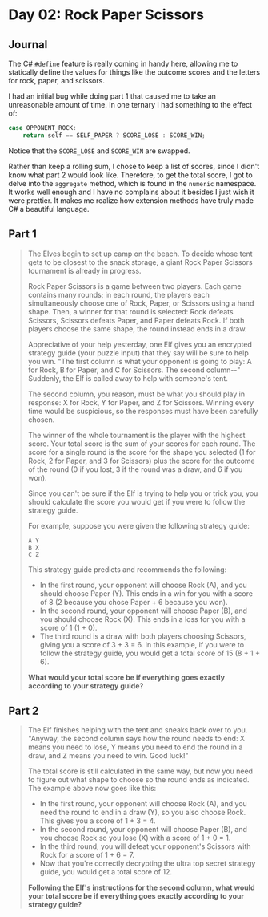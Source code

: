 # Day 02: Rock Paper Scissors

## Journal

The C# `#define` feature is really coming in handy here, allowing me to statically define the values for things like the outcome scores and the letters for rock, paper, and scissors.

I had an initial bug while doing part 1 that caused me to take an unreasonable amount of time. In one ternary I had something to the effect of:

```c++
case OPPONENT_ROCK:
    return self == SELF_PAPER ? SCORE_LOSE : SCORE_WIN;
```

Notice that the `SCORE_LOSE` and `SCORE_WIN` are swapped.

Rather than keep a rolling sum, I chose to keep a list of scores, since I didn't know what part 2 would look like. Therefore, to get the total score, I got to delve into the `aggregate` method, which is found in the `numeric` namespace. It works well enough and I have no complains about it besides I just wish it were prettier. It makes me realize how extension methods have truly made C# a beautiful language.

## Part 1

> The Elves begin to set up camp on the beach. To decide whose tent gets to be closest to the snack storage, a giant Rock Paper Scissors tournament is already in progress.
> 
> Rock Paper Scissors is a game between two players. Each game contains many rounds; in each round, the players each simultaneously choose one of Rock, Paper, or Scissors using a hand shape. Then, a winner for that round is selected: Rock defeats Scissors, Scissors defeats Paper, and Paper defeats Rock. If both players choose the same shape, the round instead ends in a draw.
> 
> Appreciative of your help yesterday, one Elf gives you an encrypted strategy guide (your puzzle input) that they say will be sure to help you win. "The first column is what your opponent is going to play: A for Rock, B for Paper, and C for Scissors. The second column--" Suddenly, the Elf is called away to help with someone's tent.
> 
> The second column, you reason, must be what you should play in response: X for Rock, Y for Paper, and Z for Scissors. Winning every time would be suspicious, so the responses must have been carefully chosen.
> 
> The winner of the whole tournament is the player with the highest score. Your total score is the sum of your scores for each round. The score for a single round is the score for the shape you selected (1 for Rock, 2 for Paper, and 3 for Scissors) plus the score for the outcome of the round (0 if you lost, 3 if the round was a draw, and 6 if you won).
> 
> Since you can't be sure if the Elf is trying to help you or trick you, you should calculate the score you would get if you were to follow the strategy guide.
> 
> For example, suppose you were given the following strategy guide:
> 
> ```
> A Y
> B X
> C Z
> ```
> 
> This strategy guide predicts and recommends the following:
> 
> - In the first round, your opponent will choose Rock (A), and you should choose Paper (Y). This ends in a win for you with a score of 8 (2 because you chose Paper + 6 because you won).
> - In the second round, your opponent will choose Paper (B), and you should choose Rock (X). This ends in a loss for you with a score of 1 (1 + 0).
> - The third round is a draw with both players choosing Scissors, giving you a score of 3 + 3 = 6.
> In this example, if you were to follow the strategy guide, you would get a total score of 15 (8 + 1 + 6).
> 
> **What would your total score be if everything goes exactly according to your strategy guide?**

## Part 2

> The Elf finishes helping with the tent and sneaks back over to you. "Anyway, the second column says how the round needs to end: X means you need to lose, Y means you need to end the round in a draw, and Z means you need to win. Good luck!"
> 
> The total score is still calculated in the same way, but now you need to figure out what shape to choose so the round ends as indicated. The example above now goes like this:
> 
> - In the first round, your opponent will choose Rock (A), and you need the round to end in a draw (Y), so you also choose Rock. This gives you a score of 1 + 3 = 4.
> - In the second round, your opponent will choose Paper (B), and you choose Rock so you lose (X) with a score of 1 + 0 = 1.
> - In the third round, you will defeat your opponent's Scissors with Rock for a score of 1 + 6 = 7.
> - Now that you're correctly decrypting the ultra top secret strategy guide, you would get a total score of 12.
> 
> **Following the Elf's instructions for the second column, what would your total score be if everything goes exactly according to your strategy guide?**
